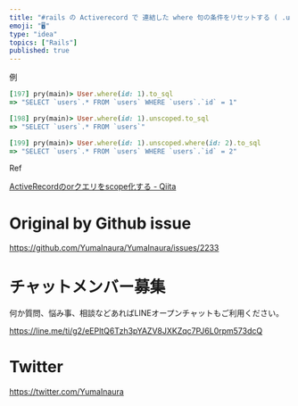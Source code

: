 ```yaml
---
title: "#rails の Activerecord で 連結した where 句の条件をリセットする ( .unscoped )"
emoji: "🖥"
type: "idea"
topics: ["Rails"]
published: true
---
```


例

```rb
[197] pry(main)> User.where(id: 1).to_sql
=> "SELECT `users`.* FROM `users` WHERE `users`.`id` = 1"

[198] pry(main)> User.where(id: 1).unscoped.to_sql
=> "SELECT `users`.* FROM `users`"

[199] pry(main)> User.where(id: 1).unscoped.where(id: 2).to_sql
=> "SELECT `users`.* FROM `users` WHERE `users`.`id` = 2"

```

Ref

[ActiveRecordのorクエリをscope化する - Qiita](https://qiita.com/jkr_2255/items/9b08a04b0247fe84a969)

# Original by Github issue

https://github.com/YumaInaura/YumaInaura/issues/2233








<!-- Update From Qiita API -->

# チャットメンバー募集


何か質問、悩み事、相談などあればLINEオープンチャットもご利用ください。

https://line.me/ti/g2/eEPltQ6Tzh3pYAZV8JXKZqc7PJ6L0rpm573dcQ





# Twitter


https://twitter.com/YumaInaura


<!-- Update From Qiita API -->


